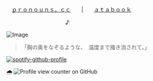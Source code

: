 　[ｐｒｏｎｏｕｎｓ。ｃｃ](https://pronouns.cc/@morrowly)　　|　　[ａｔａｂｏｏｋ](https://oceanasterism.atabook.org/)

　　　　　　　　　　　♪

![Image](https://github.com/user-attachments/assets/1986562b-d49d-4113-9b2f-6a40e09107f3)
> 「胸の奥をなぞるような、　温度まで掻き消されて。」

[![spotify-github-profile](https://spotify-github-profile.kittinanx.com/api/view?uid=31gqs4zafznevenm3arhjoad2l2u&cover_image=true&theme=natemoo-re&show_offline=false&background_color=121212&interchange=false&bar_color=32a68b&bar_color_cover=false)](https://github.com/kittinan/spotify-github-profile)

🌧️ ![Profile view counter on GitHub](https://komarev.com/ghpvc/?username=shiningumbreon)
